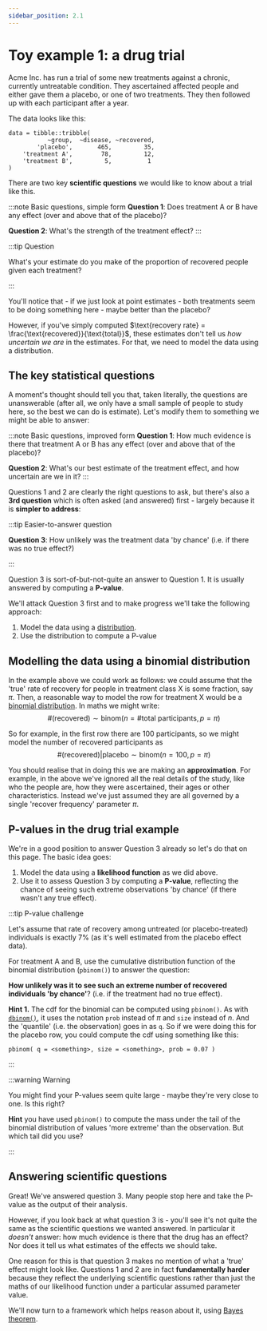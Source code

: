 ```yaml
---
sidebar_position: 2.1
---
```


# Toy example 1: a drug trial

Acme Inc. has run a trial of some new treatments against a chronic, currently untreatable condition. They ascertained affected people and either gave them a placebo, or one of two treatments.  They then followed up with each participant after a year.

The data looks like this:

```
data = tibble::tribble(
	       ~group,  ~disease, ~recovered,
	    'placebo',       465,         35,
	'treatment A',        78,         12,
	'treatment B',         5,          1
)
```

There are two key **scientific questions** we would like to know about a trial like this.

:::note Basic questions, simple form
**Question 1**: Does treatment A or B have any effect (over and above that of the placebo)?

**Question 2**: What's the strength of the treatment effect?
:::

:::tip Question

What's your estimate do you make of the proportion of recovered people given each treatment?

:::

You'll notice that - if we just look at point estimates - both treatments seem to be doing something here - maybe better than the placebo?

However, if you've simply computed $\text{recovery rate} = \frac{\text{recovered}}{\text{total}}$, these estimates don't tell us *how uncertain we are* in the estimates. For that, we need to model the data using a distribution.

## The key statistical questions

A moment's thought should tell you that, taken literally, the questions are unanswerable (after all, we only have a small sample of people to study here, so the best we can do is estimate).  Let's modify them to something we might be able to answer:

:::note Basic questions, improved form
**Question 1**: How much evidence is there that treatment A or B has any effect (over and above that of the placebo)?

**Question 2**: What's our best estimate of the treatment effect, and how uncertain are we in it?
:::

Questions 1 and 2 are clearly the right questions to ask, but there's also a **3rd question** which is often asked (and answered) first - largely because it is **simpler to address**:

:::tip Easier-to-answer question

**Question 3**: How unlikely was the treatment data 'by chance' (i.e. if there was no true effect?)

:::

Question 3 is sort-of-but-not-quite an answer to Question 1.  It is usually answered by computing a **P-value**.

We'll attack Question 3 first and to make progress we'll take the following approach:

1. Model the data using a [distribution](./some_distributions.md).
2. Use the distribution to compute a P-value

## Modelling the data using a binomial distribution

In the example above we could work as follows: we could assume that the 'true' rate of recovery for people in treatment class X is some fraction, say $\pi$.  Then, a reasonable way to model the row for treatment X would be a [binomial distribution](./some_distributions.md).  In maths we might write:
$$
\#(\text{recovered}) \sim \text{binom}\left(n = \#\text{total participants},p = \pi\right)
$$

So for example, in the first row there are 100 participants, so we might model the number of recovered participants as
$$
\#(\text{recovered})|\text{placebo} \sim \text{binom}\left(n = 100, p = \pi\right)
$$

You should realise that in doing this we are making an **approximation**.  For example, in the above we've ignored all the real details of the study, like who the people are, how they were ascertained, their ages or other characteristics.  Instead we've just assumed they are all governed by a single 'recover frequency' parameter $\pi$.

## P-values in the drug trial example

We're in a good position to answer Question 3 already so let's do that on this page.  The basic idea goes:

1. Model the data using a **likelihood function** as we did above.
2. Use it to assess Question 3 by computing a **P-value**, reflecting the chance of seeing such extreme observations 'by chance' (if there wasn't any true effect).

:::tip P-value challenge

Let's assume that rate of recovery among untreated (or placebo-treated) individuals is exactly 7% (as it's well estimated from the placebo effect data).

For treatment A and B, use the cumulative distribution function of the binomial distribution (`pbinom()`) to answer the question:

**How unlikely was it to see such an extreme number of recovered individuals 'by chance'**? (i.e. if the treatment had no true effect).

**Hint 1.** The cdf for the binomial can be computed using `pbinom()`.  As with [`dbinom()`](./some_distributions.md), it uses the notation `prob` instead of $\pi$ and `size` instead of $n$.  And the 'quantile' (i.e. the observation) goes in as `q`.  So if we were doing this for the placebo row, you could compute the cdf using something like this:
```
pbinom( q = <something>, size = <something>, prob = 0.07 )
```

:::

:::warning Warning

You might find your P-values seem quite large - maybe they're very close to one.  Is this right?

**Hint** you have used `pbinom()` to compute the mass under the tail of the binomial distribution of values 'more extreme' than the observation.  But which tail did you use?

:::

## Answering scientific questions

Great! We've answered question 3.  Many people stop here and take the P-value as the output of their analysis.

However, if you look back at what question 3 is - you'll see it's not quite the same as the scientific questions we wanted answered. In particular it *doesn't* answer: how much evidence is there that the drug has an effect?  Nor does it tell us what estimates of the effects we should take.

One reason for this is that question 3 makes no mention of what a 'true' effect might look like.  Questions 1 and 2 are in fact **fundamentally harder** because they reflect the underlying scientific questions rather than just the maths of our likelihood function under a particular assumed parameter value.

We'll now turn to a framework which helps reason about it, using [Bayes theorem](./bayes.md).
